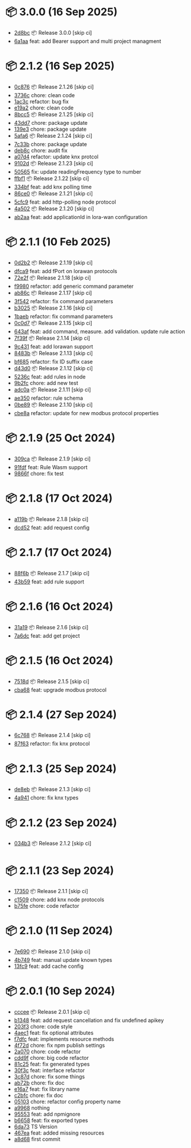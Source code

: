 # 📦 3.0.0 (16 Sep 2025)
- [2d8bc](https://github.com/ApioIoT/sdk/commit/2d8bc563e1ef0ac76510db4b5719a0a7facd5d27)  📦 Release 3.0.0 [skip ci]
- [6a1aa](https://github.com/ApioIoT/sdk/commit/6a1aa8b9f911551de57b5e34ac0c55ee7476154e)  feat: add Bearer support and multi project managment
# 📦 2.1.2 (16 Sep 2025)
- [0c876](https://github.com/ApioIoT/sdk/commit/0c876e98ab8e5b9377551f76341852d4cc4144a5)  📦 Release 2.1.26 [skip ci]
- [3736c](https://github.com/ApioIoT/sdk/commit/3736c336a98606ce6a210f89be238116c0aed538)  chore: clean code
- [1ac3c](https://github.com/ApioIoT/sdk/commit/1ac3c348a95448ad6c591281c290bdad76b5d723)  refactor: bug fix
- [e19a2](https://github.com/ApioIoT/sdk/commit/e19a20ab8b4c4e3404f55dd83be1200698aeaae3)  chore: clean code
- [8bcc5](https://github.com/ApioIoT/sdk/commit/8bcc5d181b14f0d71dfe0db75a4765a971e2fff0)  📦 Release 2.1.25 [skip ci]
- [43dd7](https://github.com/ApioIoT/sdk/commit/43dd7050326a778aefe7edbad4a526480268db39)  chore: package update
- [139e3](https://github.com/ApioIoT/sdk/commit/139e3614bfac6245e955967cfb1b9ed7a7e68109)  chore: package update
- [5afa6](https://github.com/ApioIoT/sdk/commit/5afa6d15441141635f8fdce13255ad9ffa36ac3e)  📦 Release 2.1.24 [skip ci]
- [7c33b](https://github.com/ApioIoT/sdk/commit/7c33bc9addf8b2fb4f95b6cf94cf575cacdc46bd)  chore: package update
- [deb8c](https://github.com/ApioIoT/sdk/commit/deb8c28c367a9e5d3113e711d19f3327cacd9765)  chore: audit fix
- [a07d4](https://github.com/ApioIoT/sdk/commit/a07d45f0106ec101ddc9bc788924cb8c0a2787b0)  refactor: update knx protcol
- [9102d](https://github.com/ApioIoT/sdk/commit/9102d43929d58ceea5196142ba3632383369cab1)  📦 Release 2.1.23 [skip ci]
- [50565](https://github.com/ApioIoT/sdk/commit/505656124d49376260f39cd90acefa7b1d4319c4)  fix: update readingFrequency type to number
- [ffbf1](https://github.com/ApioIoT/sdk/commit/ffbf106a531a47f4feee8a07603b449f8a2ad485)  📦 Release 2.1.22 [skip ci]
- [334bf](https://github.com/ApioIoT/sdk/commit/334bf78a0cf45690e0bdc3e7b980b9f935ab6591)  feat: add knx polling time
- [86ce0](https://github.com/ApioIoT/sdk/commit/86ce0efb160c5e94400511e05b163e089e2add65)  📦 Release 2.1.21 [skip ci]
- [5cfc9](https://github.com/ApioIoT/sdk/commit/5cfc95924856de72fb12b3e11fa6eb2b2914e29f)  feat: add http-polling node protocol
- [4a502](https://github.com/ApioIoT/sdk/commit/4a502ecc5cd13fceeee4ef7cee79d898abc399af)  📦 Release 2.1.20 [skip ci]
- [ab2aa](https://github.com/ApioIoT/sdk/commit/ab2aab378da9923e5857e25aaf2b015576eb14fb)  feat: add applicationId in lora-wan configuration
# 📦 2.1.1 (10 Feb 2025)
- [0d2b2](https://github.com/ApioIoT/sdk/commit/0d2b24219b80b525a566bc69a5b5fc7a1ad0f58f)  📦 Release 2.1.19 [skip ci]
- [dfca9](https://github.com/ApioIoT/sdk/commit/dfca9a556495d36b38d918025e3820f5684f970a)  feat: add fPort on lorawan protocols
- [72e2f](https://github.com/ApioIoT/sdk/commit/72e2f494df3b85c51c02e86e7a76cc872ff4c938)  📦 Release 2.1.18 [skip ci]
- [f9980](https://github.com/ApioIoT/sdk/commit/f99806fbe98ce869aa95aa4199a3123695f7021b)  refactor: add generic command parameter
- [ab86c](https://github.com/ApioIoT/sdk/commit/ab86c5cf0b7605270eb1503b8138b9c0cb3832cb)  📦 Release 2.1.17 [skip ci]
- [3f542](https://github.com/ApioIoT/sdk/commit/3f542b8d8be97f48808b83465aa1eccdae9bc178)  refactor: fix command parameters
- [b3025](https://github.com/ApioIoT/sdk/commit/b3025f2cab6d3a79555fc658b6ce2c9b00dcd7c2)  📦 Release 2.1.16 [skip ci]
- [1baeb](https://github.com/ApioIoT/sdk/commit/1baebfc5e822dc9bbe67790d7a6d0e9db290f5de)  refactor: fix command parameters
- [0c0d7](https://github.com/ApioIoT/sdk/commit/0c0d70e182aed3a796ab272d0cd04f82c1b06ef9)  📦 Release 2.1.15 [skip ci]
- [643af](https://github.com/ApioIoT/sdk/commit/643afef50c5338ad6723410b6ac9b7c770ea5b1c)  feat: add command, measure. add validation. update rule action
- [7f39f](https://github.com/ApioIoT/sdk/commit/7f39fd460e232da483c6d30d10af9a7100b25763)  📦 Release 2.1.14 [skip ci]
- [9c431](https://github.com/ApioIoT/sdk/commit/9c431fac11a93204439158025c5ebdfaa5586a23)  feat: add lorawan support
- [8483b](https://github.com/ApioIoT/sdk/commit/8483b1191946b5d5dbaddb5378827d733b31912b)  📦 Release 2.1.13 [skip ci]
- [bf685](https://github.com/ApioIoT/sdk/commit/bf685fc5e0b25f92233c9f88499ceb43db4f43eb)  refactor: fix ID suffix case
- [d43d0](https://github.com/ApioIoT/sdk/commit/d43d0291420694e99c1468759066142c1b28d0e8)  📦 Release 2.1.12 [skip ci]
- [5236c](https://github.com/ApioIoT/sdk/commit/5236c26171bd1097efc08889181525545cc3b8bf)  feat: add rules in node
- [9b2fc](https://github.com/ApioIoT/sdk/commit/9b2fc619dfc199c154925df9cd0a63df6516dd25)  chore: add new test
- [adc0a](https://github.com/ApioIoT/sdk/commit/adc0a99e8d3844d82486681751c0b7a8dae76746)  📦 Release 2.1.11 [skip ci]
- [ae350](https://github.com/ApioIoT/sdk/commit/ae350fef725da33fc7cfd9ad2e047511fd14ab04)  refactor: rule schema
- [0be89](https://github.com/ApioIoT/sdk/commit/0be8911bfbd27641cc4fb4027336e7f0709ee150)  📦 Release 2.1.10 [skip ci]
- [cbe8a](https://github.com/ApioIoT/sdk/commit/cbe8a3c69b732022c881cee05cbc528df5d16431)  refactor: update for new modbus protocol properties
# 📦 2.1.9 (25 Oct 2024)
- [309ca](https://github.com/ApioIoT/sdk/commit/309cad9c3a2e067d5e08c586b5c109db10268a8c)  📦 Release 2.1.9 [skip ci]
- [91fdf](https://github.com/ApioIoT/sdk/commit/91fdf88ef25806b841315a52c77df28c26c43ab9)  feat: Rule Wasm support
- [9866f](https://github.com/ApioIoT/sdk/commit/9866f1c38d531278dcf6cc855203582f07caa1c3)  chore: fix test
# 📦 2.1.8 (17 Oct 2024)
- [a119b](https://github.com/ApioIoT/sdk/commit/a119bd432233634edcb70176b6fe25572059a3a5)  📦 Release 2.1.8 [skip ci]
- [dcd52](https://github.com/ApioIoT/sdk/commit/dcd522dc58db806bc83bb0750eeec6d9b49d2a64)  feat: add request config
# 📦 2.1.7 (17 Oct 2024)
- [88f6b](https://github.com/ApioIoT/sdk/commit/88f6b55017829255b4f24a1d6cf1a4553f1cd89d)  📦 Release 2.1.7 [skip ci]
- [43b59](https://github.com/ApioIoT/sdk/commit/43b59f9704b80b7d3e7444659534b0ac4cbc32b3)  feat: add rule support
# 📦 2.1.6 (16 Oct 2024)
- [31a19](https://github.com/ApioIoT/sdk/commit/31a19d5112ebf413c9f8a60eef36b6f0ed72665c)  📦 Release 2.1.6 [skip ci]
- [7a6dc](https://github.com/ApioIoT/sdk/commit/7a6dca0c99a326547e285238492c91f3c8383283)  feat: add get project
# 📦 2.1.5 (16 Oct 2024)
- [7518d](https://github.com/ApioIoT/sdk/commit/7518d59b64adea7ccb7ee239c5f216ae17500478)  📦 Release 2.1.5 [skip ci]
- [cba68](https://github.com/ApioIoT/sdk/commit/cba68b09e5513e44903fa20e229aef18b28386e7)  feat: upgrade modbus protocol
# 📦 2.1.4 (27 Sep 2024)
- [6c768](https://github.com/ApioIoT/sdk/commit/6c768b724267227dc3ec15c3faa307d86fbc9c4f)  📦 Release 2.1.4 [skip ci]
- [87f63](https://github.com/ApioIoT/sdk/commit/87f63b3820d3c7b366269bd527f1c17d7c57c0d7)  refactor: fix knx protocol
# 📦 2.1.3 (25 Sep 2024)
- [de8eb](https://github.com/ApioIoT/sdk/commit/de8ebbb5c796fbffedf3dc29ede6794c3f163532)  📦 Release 2.1.3 [skip ci]
- [4a941](https://github.com/ApioIoT/sdk/commit/4a94165eaa2433944be07e5d4a9987cef9702213)  chore: fix knx types
# 📦 2.1.2 (23 Sep 2024)
- [034b3](https://github.com/ApioIoT/sdk/commit/034b32c2a4b85f2b90342aba596d7bc457329ba6)  📦 Release 2.1.2 [skip ci]
# 📦 2.1.1 (23 Sep 2024)
- [17350](https://github.com/ApioIoT/sdk/commit/173508d750e3e191f477bdd9f0aed7a13df4393c)  📦 Release 2.1.1 [skip ci]
- [c1509](https://github.com/ApioIoT/sdk/commit/c15097abc021484d0be55adec538ab432c3a9c1a)  chore: add knx node protocols
- [b75fe](https://github.com/ApioIoT/sdk/commit/b75fed9038b6e432428184fb8196985ba21ae584)  chore: code refactor
# 📦 2.1.0 (11 Sep 2024)
- [7e690](https://github.com/ApioIoT/sdk/commit/7e69076c85bfe6ff0da5aef1ef50841a9e84c591)  📦 Release 2.1.0 [skip ci]
- [4b749](https://github.com/ApioIoT/sdk/commit/4b74943894e962da984a4104a7a3d6f1b61d7bf4)  feat: manual update known types
- [13fc9](https://github.com/ApioIoT/sdk/commit/13fc93e56ffc45502b4945b8dbf6a17b027680cf)  feat: add cache config
# 📦 2.0.1 (10 Sep 2024)
- [cccee](https://github.com/ApioIoT/sdk/commit/cccee0dc29895745a6ac43d0d7fe80945572ebfd)  📦 Release 2.0.1 [skip ci]
- [b1348](https://github.com/ApioIoT/sdk/commit/b1348b851fd4ff688b020a9f0699306e66d11bf7)  feat: add request cancellation and fix undefined apikey
- [203f3](https://github.com/ApioIoT/sdk/commit/203f315ba9e4ab441dacc2906ce442d404dc2845)  chore: code style
- [4aec1](https://github.com/ApioIoT/sdk/commit/4aec1b69e216a5c8ae3099772438a0d6e839fee4)  feat: fix optional attributes
- [f7dfc](https://github.com/ApioIoT/sdk/commit/f7dfc2c6676ba243f50a0573a2d73a16e6751133)  feat: implements resource methods
- [4f72d](https://github.com/ApioIoT/sdk/commit/4f72dad73db152421419726fc286dc1d4010691f)  chore: fix npm publish settings
- [2a070](https://github.com/ApioIoT/sdk/commit/2a070dfecb59dcefb5188e961684a3d769263913)  chore: code refactor
- [cdd9f](https://github.com/ApioIoT/sdk/commit/cdd9fb254f5d27844ad963ec6c108456c08b0728)  chore: big code refactor
- [81c25](https://github.com/ApioIoT/sdk/commit/81c258120d43ae962fba99b5c375826b875493d5)  feat: fix generated types
- [30f3c](https://github.com/ApioIoT/sdk/commit/30f3c85d837a944961154b85eb44258bd64ff08e)  feat: interface refactor
- [3c87d](https://github.com/ApioIoT/sdk/commit/3c87d024e312a323d9d8080021ee24fae6c94210)  chore: fix some things
- [ab72b](https://github.com/ApioIoT/sdk/commit/ab72bd7600e3f3d7ef4973717c1ecd0181fd6187)  chore: fix doc
- [e16a7](https://github.com/ApioIoT/sdk/commit/e16a77e23899b18f1bdcabd82c20971547a6c140)  feat: fix library name
- [c2bfc](https://github.com/ApioIoT/sdk/commit/c2bfc7555af5eb77df956d15544dbc1ff1445b97)  chore: fix doc
- [05103](https://github.com/ApioIoT/sdk/commit/05103cf7b61081074896bac1f0c944765e27693e)  chore: refactor config property name
- [a9968](https://github.com/ApioIoT/sdk/commit/a9968e4a3a08d8a924104514819db98666739792)  nothing
- [95553](https://github.com/ApioIoT/sdk/commit/955537f127e10403198f7869c1db648b22dd3d90)  feat: add npmignore
- [b6658](https://github.com/ApioIoT/sdk/commit/b665825485162816130fc9428bcebdf792c8101c)  feat: fix exported types
- [6da73](https://github.com/ApioIoT/sdk/commit/6da7339e0cc823300eddaf612be320d566c249c5)  TS Version
- [467ea](https://github.com/ApioIoT/sdk/commit/467ea27d19d4dd360e239e9915df4bea8d7e62f1)  feat: added missing resources
- [a8d68](https://github.com/ApioIoT/sdk/commit/a8d6840ec0161c7c699ad8529f60ef0a8edff4ac)  first commit
